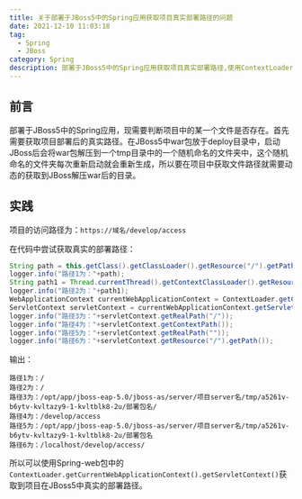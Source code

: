 ```yaml
---
title: 关于部署于JBoss5中的Spring应用获取项目真实部署路径的问题
date: 2021-12-10 11:03:18
tag:
  - Spring
  - JBoss
category: Spring
description: 部署于JBoss5中的Spring应用获取项目真实部署路径,使用ContextLoader.getCurrentWebApplicationContext()
---
```


## 前言
部署于JBoss5中的Spring应用，现需要判断项目中的某一个文件是否存在。首先需要获取项目部署后的真实路径。在JBoss5中war包放于deploy目录中，启动JBoss后会将war包解压到一个tmp目录中的一个随机命名的文件夹中，这个随机命名的文件夹每次重新启动就会重新生成，所以要在项目中获取文件路径就需要动态的获取到JBoss解压war后的目录。

## 实践
项目的访问路径为：`https://域名/develop/access`

在代码中尝试获取真实的部署路径：


```java
String path = this.getClass().getClassLoader().getResource("/").getPath();
logger.info("路径1为："+path);
String path1 = Thread.currentThread().getContextClassLoader().getResource("/").getPath();
logger.info("路径2为："+path1);
WebApplicationContext currentWebApplicationContext = ContextLoader.getCurrentWebApplicationContext();
ServletContext servletContext = currentWebApplicationContext.getServletContext();
logger.info("路径3为："+servletContext.getRealPath("/"));
logger.info("路径4为："+servletContext.getContextPath());
logger.info("路径5为："+servletContext.getRealPath(""));
logger.info("路径6为："+servletContext.getResource("/").getPath());
```

输出： 

```
路径1为：/
路径2为：/
路径3为：/opt/app/jboss-eap-5.0/jboss-as/server/项目server名/tmp/a5261v-b6ytv-kvltazy9-1-kvltblk8-2u/部署包名/
路径4为：/develop/access
路径5为：/opt/app/jboss-eap-5.0/jboss-as/server/项目server名/tmp/a5261v-b6ytv-kvltazy9-1-kvltblk8-2u/部署包名
路径6为：/localhost/develop/access/
```

所以可以使用Spring-web包中的`ContextLoader.getCurrentWebApplicationContext().getServletContext()`获取到项目在JBoss5中真实的部署路径。
